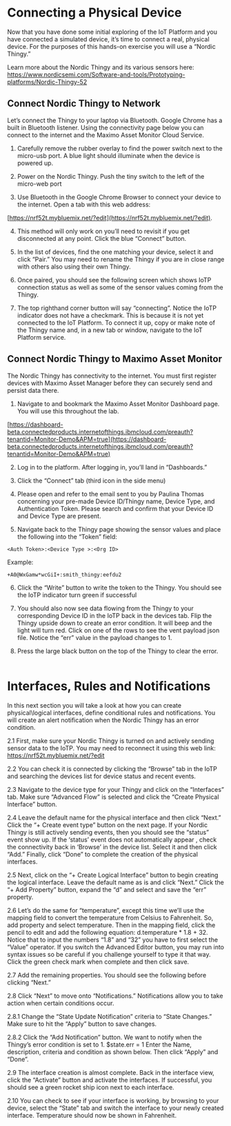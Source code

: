 #  Connecting a Physical Device
Now that you have done some initial exploring of the IoT Platform and you have connected a simulated device, it’s time to connect a real, physical device. For the purposes of this hands-on exercise you will use a “Nordic Thingy.”

Learn more about the Nordic Thingy and its various sensors here:
https://www.nordicsemi.com/Software-and-tools/Prototyping-platforms/Nordic-Thingy-52

## Connect Nordic Thingy to Network
Let’s connect the Thingy to your laptop via Bluetooth. Google Chrome has a built in Bluetooth listener.  Using the connectivity page below you can connect to the internet and the Maximo Asset Monitor Cloud Service.   

1.  Carefully remove the rubber overlay to find the power switch next to the micro-usb port.  A blue light should illuminate when the device is powered up.

2.  Power on the Nordic Thingy. Push the tiny switch to the left of the micro-web port

3.  Use Bluetooth in the Google Chrome Browser to connect your device to the internet.  Open a tab with this web address:

[https://nrf52t.mybluemix.net/?edit](https://nrf52t.mybluemix.net/?edit).

4.  This method will only work on  you’ll need to revisit if you get disconnected at any point. Click the blue “Connect” button.  

5. In the list of devices, find the one matching your device, select it and click “Pair.” You may need to rename the Thingy if you are in close range with others also using their own Thingy.

6. 	Once paired, you should see the following screen which shows IoTP connection status as well as some of the sensor values coming from the Thingy.

7. 	The top righthand corner button will say “connecting”. Notice the IoTP indicator does not have a checkmark. This is because it is not yet connected to the IoT Platform. To connect it up, copy or make note of the Thingy name and, in a new tab or window, navigate to the IoT Platform service.

## Connect Nordic Thingy to Maximo Asset Monitor
The Nordic Thingy has connectivity to the internet.  You must first register devices with Maximo Asset Manager before they can securely send and persist data there.

1.  Navigate to and bookmark the Maximo Asset Monitor Dashboard page.  You will use this throughout the lab.

[https://dashboard-beta.connectedproducts.internetofthings.ibmcloud.com/preauth?tenantid=Monitor-Demo&APM=true](https://dashboard-beta.connectedproducts.internetofthings.ibmcloud.com/preauth?tenantid=Monitor-Demo&APM=true)

2.	Log in to the platform. After logging in, you’ll land in “Dashboards.”

3.  Click the “Connect” tab (third icon in the side menu)

4.  Please open and refer to the email sent to you by Paulina Thomas concerning your pre-made Device ID/Thingy name, Device Type, and Authentication Token. Please search and confirm that your Device ID and Device Type are present.

5. 	Navigate back to the Thingy page showing the sensor values and place the following into the “Token” field:

```
<Auth Token>:<Device Type >:<Org ID>
```

Example:
```
+A0@WxGamw*wcGiI+:smith_thingy:eefdu2
```
6.  Click the “Write” button to write the token to the Thingy. You should see the IoTP indicator turn green if successful

7.  You should also now see data flowing from the Thingy to your corresponding Device ID in the IoTP back in the devices tab. Flip the Thingy upside down to create an error condition. It will beep and the light will turn red. Click on one of the rows to see the vent payload json file. Notice the “err” value in the payload changes to 1.

8. Press the large black button on the top of the Thingy to clear the error.
 
# Interfaces, Rules and Notifications
In this next section you will take a look at how you can create physical\logical interfaces, define conditional rules and notifications. You will create an alert notification when the Nordic Thingy has an error condition.

2.1  First, make sure your Nordic Thingy is turned on and actively sending sensor data to the IoTP. You may need to reconnect it using this web link: https://nrf52t.mybluemix.net/?edit

2.2  You can check it is connected by clicking the “Browse” tab in the IoTP and searching the devices list for device status and recent events.

2.3  Navigate to the device type for your Thingy and click on the “Interfaces” tab. Make sure “Advanced Flow” is selected and click the “Create Physical Interface” button.

2.4 Leave the default name for the physical interface and then click “Next.” Click the “+ Create event type” button on the next page. If your Nordic Thingy is still actively sending events, then you should see the “status” event show up. If the ‘status’ event does not automatically appear , check the connectivity back in ‘Browse’ in the device list. Select it and then click “Add.” Finally, click “Done” to complete the creation of the physical interfaces.

2.5 Next, click on the “+ Create Logical Interface” button to begin creating the logical interface. Leave the default name as is and click “Next.” Click the “+ Add Property” button, expand the “d” and select and save the “err” property.  

2.6  Let’s do the same for “temperature”, except this time we’ll use the mapping field to convert the temperature from Celsius to Fahrenheit. So, add property and select temperature. Then in the mapping field, click the pencil to edit and add the following equation: d.temperature * 1.8 + 32. Notice that to input the numbers “1.8” and “32” you have to first select the “Value” operator. If you switch the Advanced Editor button, you may run into syntax issues so be careful if you challenge yourself to type it that way.
Click the green check mark when complete and then click save.  

2.7  Add the remaining properties. You should see the following before clicking “Next.”

2.8 Click “Next” to move onto “Notifications.” Notifications allow you to take action when certain conditions occur.

2.8.1 Change the “State Update Notification” criteria to “State Changes.” Make sure to hit the “Apply” button to save changes.

2.8.2 Click the “Add Notification” button. We want to notify when the Thingy’s error condition is set to 1.
$state.err = 1
Enter the Name, description, criteria and condition as shown below. Then click “Apply” and “Done”.

2.9 The interface creation is almost complete. Back in the interface view, click the “Activate” button and activate the interfaces. If successful, you should see a green rocket ship icon next to each interface.

2.10  You can check to see if your interface is working, by browsing to your device, select the “State” tab and switch the interface to your newly created interface. Temperature should now be shown in Fahrenheit.
